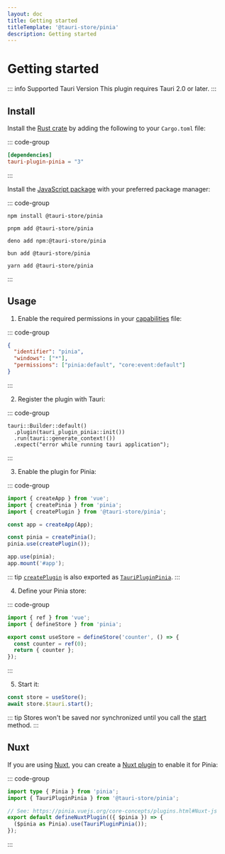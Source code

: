 ```yaml
---
layout: doc
title: Getting started
titleTemplate: '@tauri-store/pinia'
description: Getting started
---
```


# Getting started

::: info Supported Tauri Version
This plugin requires Tauri 2.0 or later.
:::

## Install

Install the [Rust crate](https://crates.io/crates/tauri-plugin-pinia) by adding the following to your `Cargo.toml` file:

::: code-group

```toml [src-tauri/Cargo.toml]
[dependencies]
tauri-plugin-pinia = "3"
```

:::

Install the [JavaScript package](https://www.npmjs.com/package/@tauri-store/pinia) with your preferred package manager:

::: code-group

```shell [npm]
npm install @tauri-store/pinia
```

```shell [pnpm]
pnpm add @tauri-store/pinia
```

```shell [deno]
deno add npm:@tauri-store/pinia
```

```shell [bun]
bun add @tauri-store/pinia
```

```shell [yarn]
yarn add @tauri-store/pinia
```

:::

## Usage

1. Enable the required permissions in your [capabilities](https://tauri.app/security/capabilities/) file:

::: code-group

```json [src-tauri/capabilities/pinia.json]
{
  "identifier": "pinia",
  "windows": ["*"],
  "permissions": ["pinia:default", "core:event:default"]
}
```

:::

2. Register the plugin with Tauri:

::: code-group

```rust{2} [src-tauri/src/lib.rs]
tauri::Builder::default()
  .plugin(tauri_plugin_pinia::init())
  .run(tauri::generate_context!())
  .expect("error while running tauri application");
```

:::

3. Enable the plugin for Pinia:

::: code-group

```typescript [src/index.ts]
import { createApp } from 'vue';
import { createPinia } from 'pinia';
import { createPlugin } from '@tauri-store/pinia';

const app = createApp(App);

const pinia = createPinia();
pinia.use(createPlugin());

app.use(pinia);
app.mount('#app');
```

::: tip
[`createPlugin`](https://tb.dev.br/tauri-store/js-docs/plugin-pinia/functions/createPlugin.html) is also exported as [`TauriPluginPinia`](https://tb.dev.br/tauri-store/js-docs/plugin-pinia/variables/TauriPluginPinia.html).
:::

4. Define your Pinia store:

::: code-group

```typescript [src/stores/counter.ts]
import { ref } from 'vue';
import { defineStore } from 'pinia';

export const useStore = defineStore('counter', () => {
  const counter = ref(0);
  return { counter };
});
```

:::

5. Start it:

```typescript
const store = useStore();
await store.$tauri.start();
```

::: tip
Stores won't be saved nor synchronized until you call the [start](https://tb.dev.br/tauri-store/js-docs/plugin-pinia/interfaces/TauriStoreContract.html#start) method.
:::

## Nuxt

If you are using [Nuxt](https://nuxt.com/), you can create a [Nuxt plugin](https://nuxt.com/docs/guide/directory-structure/plugins) to enable it for Pinia:

::: code-group

```typescript [plugins/pinia.ts]
import type { Pinia } from 'pinia';
import { TauriPluginPinia } from '@tauri-store/pinia';

// See: https://pinia.vuejs.org/core-concepts/plugins.html#Nuxt-js
export default defineNuxtPlugin(({ $pinia }) => {
  ($pinia as Pinia).use(TauriPluginPinia());
});
```

:::

